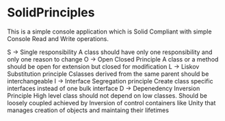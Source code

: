 # SolidPrinciples

This is a simple console application which is Solid Compliant with simple Console Read and Write operations.

﻿S -> Single responsibility
	A class should have only one responsibility and only one reason to change
O -> Open Closed Principle
	A class or a method should be open for extension but closed for modification
L -> Liskov Substitution principle
	Cslasses derived from the same parent should be interchangeable
I -> Interface Segregation principle
	Create class specific interfaces instead of one bulk interface
D -> Depenedency Inversion Principle
	High level class should not depend on low classes. Should be loosely coupled
	achieved by Inversion of control containers like Unity that manages creation of objects and maintaing their lifetimes
